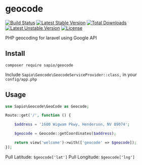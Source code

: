 # geocode

[![Build Status](https://travis-ci.org/SapioBeasley/geocode.svg)](https://travis-ci.org/SapioBeasley/geocode)
[![Latest Stable Version](https://poser.pugx.org/sapio/geocode/v/stable)](https://packagist.org/packages/sapio/geocode)
[![Total Downloads](https://poser.pugx.org/sapio/geocode/downloads)](https://packagist.org/packages/sapio/geocode)
[![Latest Unstable Version](https://poser.pugx.org/sapio/geocode/v/unstable)](https://packagist.org/packages/sapio/geocode)
[![License](https://poser.pugx.org/sapio/geocode/license)](https://packagist.org/packages/sapio/geocode)

PHP geocoding for laravel using Google API

## Install

`composer require sapio/geocode`

Include `Sapio\Geocode\GeocodeServiceProvider::class,` in your `config/app.php`

## Usage

```php
use Sapio\Geocode\GeoCode as Geocode;

Route::get('/', function () {

	$address = '1600 Wigwam Pkwy, Henderson, NV 89074';

	$geocode = Geocode::getCoordinates($address);

	return view('welcome')->with(['geocode' => $geocode]);
});
```

Pull Latitude: `$geocode['lat']`
Pull Longitude: `$geocode['lng']`
